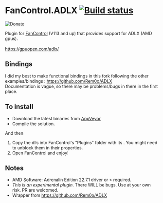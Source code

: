 # FanControl.ADLX [![Build status](https://ci.appveyor.com/api/projects/status/di3028g55s139rwt?svg=true)](https://ci.appveyor.com/project/Rem0o/fancontrol-adlx)

[![Donate](https://img.shields.io/badge/Donate-PayPal-blue.svg?style=flat&logo=paypal)](https://www.paypal.com/cgi-bin/webscr?cmd=_donations&business=N4JPSTUQHRJM8&currency_code=USD&source=url&item_name=Fan+Control)

Plugin for [FanControl](https://github.com/Rem0o/FanControl.Releases) (V113 and up) that provides support for ADLX (AMD gpus).
<br/><br/>
https://gpuopen.com/adlx/

## Bindings

I did my best to make functional bindings in this fork following the other examples/bindings : https://github.com/Rem0o/ADLX<br/>
Documentation is vague, so there may be problems/bugs in there in the first place.

## To install

* Download the latest binaries from [AppVeyor](https://ci.appveyor.com/project/Rem0o/fancontrol-adlx/build/artifacts)
* Compile the solution.

And then

1. Copy the dlls into FanControl's "Plugins" folder with its . You might need to unblock them in their properties.
3. Open FanControl and enjoy!

## Notes

* AMD Software: Adrenalin Edition 22.7.1 driver or > required.
* _This is an experimental plugin_. There WILL be bugs. Use at your own risk. PR are welcomed.
* Wrapper from https://github.com/Rem0o/ADLX

